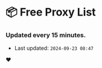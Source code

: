 # :package: Free Proxy List
### Updated every 15 minutes.

- Last updated: `2024-09-23 08:47`

:heart:
